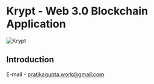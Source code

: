 # Krypt - Web 3.0 Blockchain Application
![Krypt](https://i.ibb.co/DVF4tNW/image.png)

## Introduction


E-mail - pratikagupta.work@gmail.com

